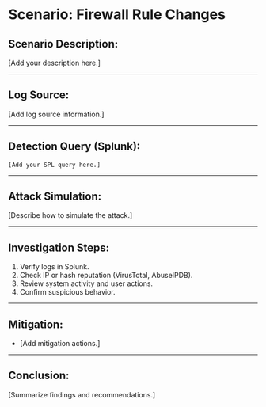 # Scenario: Firewall Rule Changes

## Scenario Description:
[Add your description here.]

---

## Log Source:
[Add log source information.]

---

## Detection Query (Splunk):
```
[Add your SPL query here.]
```

---

## Attack Simulation:
[Describe how to simulate the attack.]

---

## Investigation Steps:
1. Verify logs in Splunk.
2. Check IP or hash reputation (VirusTotal, AbuseIPDB).
3. Review system activity and user actions.
4. Confirm suspicious behavior.

---

## Mitigation:
- [Add mitigation actions.]

---

## Conclusion:
[Summarize findings and recommendations.]
